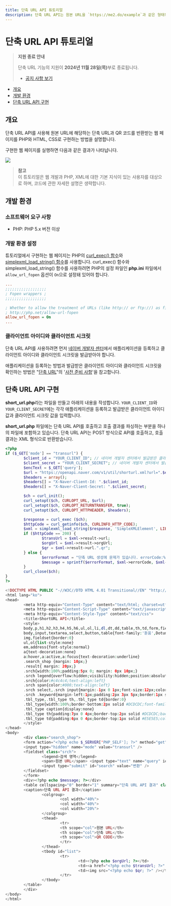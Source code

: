 ```yaml
---
title: 단축 URL API 튜토리얼
description: 단축 URL API는 원본 URL을 `https://me2.do/example`과 같은 형태의 짧은 URL로 반환하는 RESTful API입니다.
---
```


# 단축 URL API 튜토리얼

> **지원 종료 안내**
>
> 단축 URL 기능의 지원이 **2024년 11월 28일(목)**<!-- -->부로 종료됩니다.
> 
> - [공지 사항 보기](https://developers.naver.com/notice/article/17062)

* [개요](#개요)
* [개발 환경](#개발-환경)
* [단축 URL API 구현](#단축-url-api-구현)

## 개요

단축 URL API를 사용해 원본 URL에 해당하는 단축 URL과 QR 코드를 반환받는 웹 페이지를 PHP와 HTML, CSS로 구현하는 방법을 설명합니다.

구현한 웹 페이지를 실행하면 다음과 같은 결과가 나타납니다.

![](images/shortenurl-tutorial-01.png)

> **참고**  
> 이 튜토리얼은 웹 개발과 PHP, XML에 대한 기본 지식이 있는 사용자를 대상으로 하며, 코드에 관한 자세한 설명은 생략합니다.  

## 개발 환경

### 소프트웨어 요구 사항

* PHP: PHP 5.x 버전 이상

### 개발 환경 설정

튜토리얼에서 구현하는 웹 페이지는 PHP의 [curl_exec() 함수](http://php.net/manual/en/function.curl-exec.php)와 [simplexml_load_string() 함수](http://php.net/manual/en/function.simplexml-load-string.php)를 사용합니다. curl_exec() 함수와 simplexml_load_string() 함수를 사용하려면 PHP의 설정 파일인 **php.ini** 파일에서 `allow_url_fopen` 옵션이 `On`으로 설정돼 있어야 합니다.

```ini
...
;;;;;;;;;;;;;;;;;;
; Fopen wrappers ;
;;;;;;;;;;;;;;;;;;

; Whether to allow the treatment of URLs (like http:// or ftp://) as files.
; http://php.net/allow-url-fopen
allow_url_fopen = On
...
```

### 클라이언트 아이디와 클라이언트 시크릿

단축 URL API를 사용하려면 먼저 [네이버 개발자 센터](https://developers.naver.com/)에서 애플리케이션을 등록하고 클라이언트 아이디와 클라이언트 시크릿을 발급받아야 합니다.

애플리케이션을 등록하는 방법과 발급받은 클라이언트 아이디와 클라이언트 시크릿을 확인하는 방법은 "[단축 URL](/docs/utils/shortenurl/)"의 '[사전 준비 사항](/docs/utils/shortenurl/#사전-준비-사항)'을 참고합니다.

## 단축 URL API 구현

**short_url.php**라는 파일을 만들고 아래의 내용을 작성합니다. `YOUR_CLIENT_ID`와 `YOUR_CLIENT_SECRET`에는 각각 애플리케이션을 등록하고 발급받은 클라이언트 아이디 값과 클라이언트 시크릿 값을 입력합니다.

**short_url.php** 파일에는 단축 URL API를 호출하고 호출 결과를 파싱하는 부분을 하나의 파일에 포함하고 있습니다. 단축 URL API는 POST 방식으로 API를 호출하고, 호출 결과는 XML 형식으로 반환받습니다.

```php
<?php
if ($_GET['mode'] == "transurl") {
        $client_id = "YOUR_CLIENT_ID"; // 네이버 개발자 센터에서 발급받은 클라이언트 아이디
        $client_secret = "YOUR_CLIENT_SECRET"; // 네이버 개발자 센터에서 발급받은 클라이언트 시크릿
        $encText = $_GET['query'];
        $url = "https://openapi.naver.com/v1/util/shorturl.xml?url=".$encText ;
        $headers = array();
        $headers[] = "X-Naver-Client-Id: ".$client_id;
        $headers[] = "X-Naver-Client-Secret: ".$client_secret;

        $ch = curl_init();
        curl_setopt($ch, CURLOPT_URL, $url);
        curl_setopt($ch, CURLOPT_RETURNTRANSFER, true);        
        curl_setopt($ch, CURLOPT_HTTPHEADER, $headers);

        $response = curl_exec ($ch);
        $httpCode = curl_getinfo($ch, CURLINFO_HTTP_CODE);
        $xml = simplexml_load_string($response, 'SimpleXMLElement', LIBXML_NOCDATA);
        if ($httpCode == 200) {
                $transUrl = $xml->result->url;
                $orgUrl = $xml->result->orgUrl;
                $qr = $xml->result->url.".qr";
        } else {
                $errorFormat = "단축 URL 생성에 문제가 있습니다. errorCode:%d, errorMessage:%s";
                $message = sprintf($errorFormat, $xml->errorCode, $xml->errorMessage);
        }
        curl_close($ch);
}
?>

<!DOCTYPE HTML PUBLIC "-//W3C//DTD HTML 4.01 Transitional//EN" "http://www.w3.org/TR/html4/loose.dtd">
<html lang="ko">
<head>
        <meta http-equiv="Content-Type" content="text/html; charset=utf-8">
        <meta http-equiv="Content-Script-Type" content="text/javascript">
        <meta http-equiv="Content-Style-Type" content="text/css">
        <title>ShortURL API</title>
        <style>
        body,p,h1,h2,h3,h4,h5,h6,ul,ol,li,dl,dt,dd,table,th,td,form,fieldset,legend,input,textarea,button,select{margin:0;padding:0}
        body,input,textarea,select,button,table{font-family:'돋움',Dotum,AppleGothic,sans-serif;font-size:12px}
        img,fieldset{border:0}
        ul,ol{list-style:none}
        em,address{font-style:normal}
        a{text-decoration:none}
        a:hover,a:active,a:focus{text-decoration:underline}
        .search_shop {margin: 10px;}
        .result{ margin: 20px;}
        .srch{width:100%;padding:5px 0; margin: 0px 10px;}
        .srch legend{overflow:hidden;visibility:hidden;position:absolute;top:0;left:0;width:1px;height:1px;font-size:0;line-height:0}
        .srch{color:#c4c4c4;text-align:left}
        .srch span{color:#000;text-align:left}
        .srch select,.srch input{margin:-1px 0 1px;font-size:12px;color:#373737;vertical-align:middle}
        .srch .keyword{margin-left:1px;padding:2px 3px 5px;border:1px solid #B5B5B5;font-size:12px;line-height:15px; width: 300px;}
        .tbl_type,.tbl_type th,.tbl_type td{border:0}
        .tbl_type{width:100%;border-bottom:2px solid #DCDCDC;font-family:Tahoma;font-size:11px;text-align:center}
        .tbl_type caption{display:none}
        .tbl_type th{padding:7px 0 4px;border-top:2px solid #DCDCDC;background-color:#f5f7f9;color:#666;font-family:'돋움',dotum;font-size:12px;font-weight:bold}
        .tbl_type td{padding:6px 0 4px;border-top:1px solid #E5E5E5;color:#4c4c4c}
        </style>
</head>
<body>
        <div class="search_shop">
        <form action="<?php echo $_SERVER['PHP_SELF']; ?>" method="get">
        <input type="hidden" name="mode" value="transurl" />
        <fieldset class="srch">
                <legend>검색 영역</legend>
                <span>원본 URL</span> <input type="text" name="query" id="query" accesskey="s" title="URL" class="keyword" value="http://www.naver.com">
                <input type="submit" id="search" value="변환" />
        </fieldset>
        </form>
        <div><?php echo $message; ?></div>
        <table cellspacing="0" border="1" summary="단축 URL API 결과" class="tbl_type">
        <caption>단축 URL API 결과</caption>
                <colgroup>
                        <col width="40%">
                        <col width="40%">
                        <col width="20%">
                </colgroup>
                <thead>
                        <tr>
                        <th scope="col">원본 URL</th>
                        <th scope="col">단축 URL</th>
                        <th scope="col">QR CODE</th>
                        </tr>
                </thead>
                <tbody id="list">
                        <tr>
                                <td><?php echo $orgUrl; ?></td>
                                <td><a href="<?php echo $transUrl; ?>" width="84px" height="84px" target="_blank"><?php echo $transUrl; ?></a></td>
                                <td><img src="<?php echo $qr; ?>" /></td>
                        </tr>
                </tbody>
        </table>
        </div>
</body>
</html>
```
